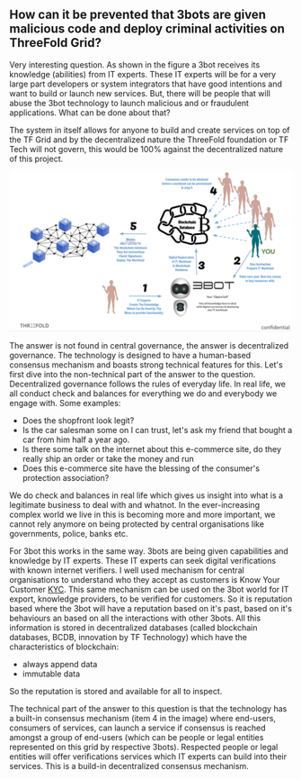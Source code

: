 ##  How can it be prevented that 3bots are given malicious code and deploy criminal activities on ThreeFold Grid?

Very interesting question.  As shown in the figure a 3bot receives its knowledge (abilities) from IT experts.  These IT experts will be for a very large part developers or system integrators that have good intentions and want to build or launch new services.  But, there will be people that will abuse the 3bot technology to launch malicious and or fraudulent applications.  What can be done about that?

The system in itself allows for anyone to build and create services on top of the TF Grid and by the decentralized nature the ThreeFold foundation or TF Tech will not govern, this would be 100% against the decentralized nature of this project.

![](..//images/it_expert.png)

The answer is not found in central governance, the answer is decentralized governance.  The technology is designed to have a human-based consensus mechanism and boasts strong technical features for this. Let's first dive into the non-technical part of the answer to the question. Decentralized governance follows the rules of everyday life. In real life, we all conduct check and balances for everything we do and everybody we engage with.  Some examples:
- Does the shopfront look legit?
- Is the car salesman some on I can trust, let's ask my friend that bought a car from him half a year ago.
- Is there some talk on the internet about this e-commerce site, do they really ship an order or take the money and run
- Does this e-commerce site have the blessing of the consumer's protection association?

We do check and balances in real life which gives us insight into what is a legitimate business to deal with and whatnot.  In the ever-increasing complex world we live in this is becoming more and more important, we cannot rely anymore on being protected by central organisations like governments, police, banks etc.

For 3bot this works in the same way. 3bots are being given capabilities and knowledge by IT experts.  These IT experts can seek digital verifications with known internet verifiers.  I well used mechanism for central organisations to understand who they accept as customers is Know Your Customer [KYC](https://en.wikipedia.org/wiki/Know_your_customer).  This same mechanism can be used on the 3bot world for IT export, knowledge providers, to be verified for customers.  So it is reputation based where the 3bot will have a reputation based on it's past, based on it's behaviours an based on all the interactions with other 3bots.  All this information is stored in decentralized databases (called blockchain databases, BCDB, innovation by TF Technology) which have the characteristics of blockchain:
- always append data
- immutable data

So the reputation is stored and available for all to inspect.

The technical part of the answer to this question is that the technology has a built-in consensus mechanism (item 4 in the image) where end-users, consumers of services, can launch a service if consensus is reached amongst a group of end-users (which can be people or legal entities represented on this grid by respective 3bots).  Respected people or legal entities will offer verifications services which IT experts can build into their services.  This is a build-in decentralized consensus mechanism.
